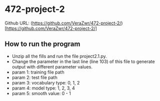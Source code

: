 # 472-project-2

Github URL: (https://github.com/VeraZwr/472-project-2/)[https://github.com/VeraZwr/472-project-2/]

## How to run the program

* Unzip all the fills and run the file project2.1.py. 
* Change the parameter in the last line (line 103) of this file to generate output with different parameter values.
* param 1: training file path
* param 2: test file path
* param 3: vocabulary type: 0, 1, 2
* param 4: model type: 1, 2, 3, 4
* param 5: smooth value: 0 - 1
